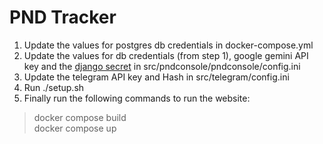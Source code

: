 # PND Tracker

1. Update the values for postgres db credentials in docker-compose.yml
2. Update the values for db credentials (from step 1), google gemini API key and the [django secret](https://docs.gitguardian.com/secrets-detection/secrets-detection-engine/detectors/specifics/django_secret_key#:~:text=Summary%3A%20The%20Django%20secret%20key,cookies%20sent%20by%20the%20application.) in src/pndconsole/pndconsole/config.ini
3. Update the telegram API key and Hash in src/telegram/config.ini
4. Run ./setup.sh 
5. Finally run the following commands to run the website: 
> docker compose build <br/>
> docker compose up




